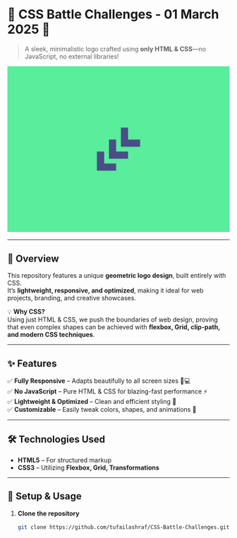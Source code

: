 # 🎨 CSS Battle Challenges - 01 March 2025 🚀  

> A sleek, minimalistic logo crafted using **only HTML & CSS**—no JavaScript, no external libraries!  

![CSS Logo Preview](preview.png)  

---  

## 🌟 Overview  
This repository features a unique **geometric logo design**, built entirely with CSS.  
It’s **lightweight, responsive, and optimized**, making it ideal for web projects, branding, and creative showcases.  

💡 **Why CSS?**  
Using just HTML & CSS, we push the boundaries of web design, proving that even complex shapes can be achieved with **flexbox, Grid, clip-path, and modern CSS techniques**.  

---  

## ✨ Features  
✅ **Fully Responsive** – Adapts beautifully to all screen sizes 📱💻  
✅ **No JavaScript** – Pure HTML & CSS for blazing-fast performance ⚡  
✅ **Lightweight & Optimized** – Clean and efficient styling 🎯  
✅ **Customizable** – Easily tweak colors, shapes, and animations 🎨  

---  

## 🛠️ Technologies Used  
- **HTML5** – For structured markup  
- **CSS3** – Utilizing **Flexbox, Grid, Transformations**  

---  

## 🚀 Setup & Usage  
1. **Clone the repository**  
   ```sh
   git clone https://github.com/tufailashraf/CSS-Battle-Challenges.git
